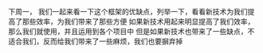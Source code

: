 下周一，
我们一起来看一下这个框架的优缺点，列举一下，看看新技术为我们提高了那些效率，为我们带来了那些方便
如果新技术用起来明显提高了我们效率，那么我们就使用，并且运用到各个项目中
但是如果新技术也带来了一些缺点，不适合我们，反而给我们带来了一些麻烦，我们也要摒弃掉